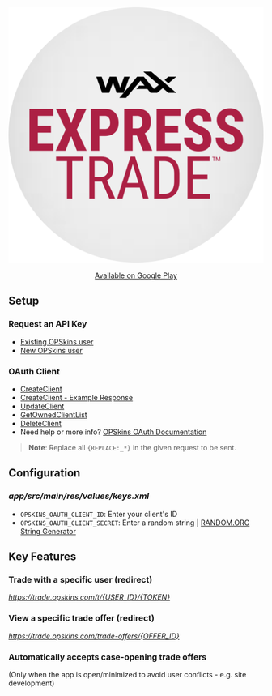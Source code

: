 <p align = "center">
	<img alt = "Google Play Logo" src = "img/google_play_logo.png">
</p>

<p align = "center">
	<a href = "https://play.google.com/store/apps/details?id=com.opskins.trade.waxexpresstrade">Available on Google Play</a>
</p>

## Setup

### Request an API Key

* [Existing OPSkins user](https://github.com/Kevin-Reinke/WAX_ExpressTrade_Integration#request-an-api-key)
* [New OPSkins user](https://github.com/Kevin-Reinke/WAX_ExpressTrade_Integration#set-up-an-opskins-account)

### OAuth Client

* [CreateClient](https://github.com/Kevin-Reinke/WAX_ExpressTrade_for_Android/blob/master/client/v1%20-%20IOAuth%20-%20CreateClient.txt)
* [CreateClient - Example Response](https://github.com/Kevin-Reinke/WAX_ExpressTrade_for_Android/blob/master/client/v1%20-%20IOAuth%20-%20CreateClient%20-%20Example%20Response.txt)
* [UpdateClient](https://github.com/Kevin-Reinke/WAX_ExpressTrade_for_Android/blob/master/client/v1%20-%20IOAuth%20-%20UpdateClient.txt)
* [GetOwnedClientList](https://github.com/Kevin-Reinke/WAX_ExpressTrade_for_Android/blob/master/client/v1%20-%20IOAuth%20-%20GetOwnedClientList.txt)
* [DeleteClient](https://github.com/Kevin-Reinke/WAX_ExpressTrade_for_Android/blob/master/client/v1%20-%20IOAuth%20-%20DeleteClient.txt)
* Need help or more info? [OPSkins OAuth Documentation](https://docs.opskins.com/public/en.html#oauth)

> **Note**: Replace all `{REPLACE:_*}` in the given request to be sent.

## Configuration

### *app/src/main/res/values/keys.xml*

* `OPSKINS_OAUTH_CLIENT_ID`: Enter your client's ID
* `OPSKINS_OAUTH_CLIENT_SECRET`: Enter a random string | [RANDOM.ORG String Generator](https://www.random.org/strings/)

## Key Features

### Trade with a specific user (redirect)

*https://trade.opskins.com/t/{USER_ID}/{TOKEN}*

### View a specific trade offer (redirect)

*https://trade.opskins.com/trade-offers/{OFFER_ID}*

### Automatically accepts case-opening trade offers

(Only when the app is open/minimized to avoid user conflicts - e.g. site development)